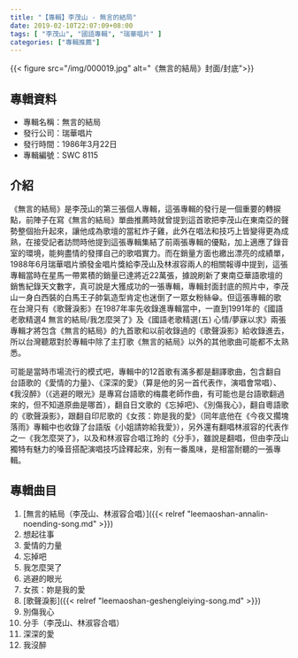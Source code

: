 ```yaml
---
title: "【專輯】李茂山 - 無言的結局"
date: 2019-02-10T22:07:09+08:00
tags: [ "李茂山", "國語專輯", "瑞華唱片" ] 
categories: ["專輯推薦"]
---
```


{{< figure src="/img/000019.jpg"  alt="《無言的結局》封面/封底">}}

## 專輯資料

* 專輯名稱：無言的結局
* 發行公司：瑞華唱片
* 發行時間：1986年3月22日
* 專輯編號：SWC 8115
<!--more-->

## 介紹

《無言的結局》是李茂山的第三張個人專輯，這張專輯的發行是一個重要的轉捩點，前陣子在寫《無言的結局》單曲推薦時就曾提到這首歌把李茂山在東南亞的聲勢整個抬升起來，讓他成為歌壇的當紅炸子雞，此外在唱法和技巧上皆變得更為成熟，在接受記者訪問時他提到這張專輯集結了前兩張專輯的優點，加上適應了錄音室的環境，能夠盡情的發揮自己的歌唱實力。而在銷量方面也繳出漂亮的成績單，1988年6月瑞華唱片頒發金唱片獎給李茂山及林淑容兩人的相關報導中提到，這張專輯當時在星馬一帶累積的銷量已達將近22萬張，據說刷新了東南亞華語歌壇的銷售紀錄天文數字，真可說是大獲成功的一張專輯，專輯封面封底的照片中，李茂山一身白西裝的白馬王子帥氣造型肯定也迷倒了一眾女粉絲😁。但這張專輯的歌在台灣只有《歌聲淚影》在1987年率先收錄進專輯當中，一直到1991年的《國語老歌精選4 無言的結局/我怎麼哭了》及《國語老歌精選(五) 心情/夢寐以求》兩張專輯才將包含《無言的結局》的九首歌和以前收錄過的《歌聲淚影》給收錄進去，所以台灣聽眾對於專輯中除了主打歌《無言的結局》以外的其他歌曲可能都不太熟悉。

可能是當時市場流行的模式吧，專輯中的12首歌有滿多都是翻譯歌曲，包含翻自台語歌的《愛情的力量》、《深深的愛》（算是他的另一首代表作，演唱會常唱）、《我沒醉》（《逃避的眼光》是專寫台語歌的梅農老師作曲，有可能也是台語歌翻過來的，但不知道原曲是哪首），翻自日文歌的《忘掉吧》、《別傷我心》，翻自粵語歌的《歌聲淚影》，跟翻自印尼歌的《女孩：妳是我的愛》（同年底他在《今夜又擱塊落雨》專輯中也收錄了台語版《小姐請妳給我愛》），另外還有翻唱林淑容的代表作之一《我怎麼哭了》，以及和林淑容合唱江玲的《分手》，雖說是翻唱，但由李茂山獨特有魅力的嗓音搭配演唱技巧詮釋起來，別有一番風味，是相當耐聽的一張專輯。


## 專輯曲目

1. [無言的結局（李茂山、林淑容合唱）]({{< relref "leemaoshan-annalin-noending-song.md" >}})
2. 想起往事
3. 愛情的力量
4. 忘掉吧
5. 我怎麼哭了
6. 逃避的眼光
7. 女孩：妳是我的愛
8. [歌聲淚影]({{< relref "leemaoshan-geshengleiying-song.md" >}})
9. 別傷我心
10. 分手（李茂山、林淑容合唱）
11. 深深的愛
12. 我沒醉
<br/>
<br/>
